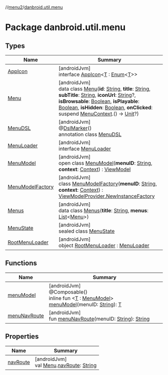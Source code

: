 //[menu2](../../index.md)/[danbroid.util.menu](index.md)

# Package danbroid.util.menu

## Types

| Name | Summary |
|---|---|
| [AppIcon](-app-icon/index.md) | [androidJvm]<br>interface [AppIcon](-app-icon/index.md)<[T](-app-icon/index.md) : [Enum](https://kotlinlang.org/api/latest/jvm/stdlib/kotlin/-enum/index.html)<[T](-app-icon/index.md)>> |
| [Menu](-menu/index.md) | [androidJvm]<br>data class [Menu](-menu/index.md)(**id**: [String](https://kotlinlang.org/api/latest/jvm/stdlib/kotlin/-string/index.html), **title**: [String](https://kotlinlang.org/api/latest/jvm/stdlib/kotlin/-string/index.html), **subTitle**: [String](https://kotlinlang.org/api/latest/jvm/stdlib/kotlin/-string/index.html), **iconUrl**: [String](https://kotlinlang.org/api/latest/jvm/stdlib/kotlin/-string/index.html)?, **isBrowsable**: [Boolean](https://kotlinlang.org/api/latest/jvm/stdlib/kotlin/-boolean/index.html), **isPlayable**: [Boolean](https://kotlinlang.org/api/latest/jvm/stdlib/kotlin/-boolean/index.html), **isHidden**: [Boolean](https://kotlinlang.org/api/latest/jvm/stdlib/kotlin/-boolean/index.html), **onClicked**: suspend [MenuContext](../danbroid.util.menu.ui/-menu-context/index.md).() -> [Unit](https://kotlinlang.org/api/latest/jvm/stdlib/kotlin/-unit/index.html)?) |
| [MenuDSL](-menu-d-s-l/index.md) | [androidJvm]<br>@[DslMarker](https://kotlinlang.org/api/latest/jvm/stdlib/kotlin/-dsl-marker/index.html)()<br>annotation class [MenuDSL](-menu-d-s-l/index.md) |
| [MenuLoader](-menu-loader/index.md) | [androidJvm]<br>interface [MenuLoader](-menu-loader/index.md) |
| [MenuModel](-menu-model/index.md) | [androidJvm]<br>open class [MenuModel](-menu-model/index.md)(**menuID**: [String](https://kotlinlang.org/api/latest/jvm/stdlib/kotlin/-string/index.html), **context**: [Context](https://developer.android.com/reference/kotlin/android/content/Context.html)) : [ViewModel](https://developer.android.com/reference/kotlin/androidx/lifecycle/ViewModel.html) |
| [MenuModelFactory](-menu-model-factory/index.md) | [androidJvm]<br>class [MenuModelFactory](-menu-model-factory/index.md)(**menuID**: [String](https://kotlinlang.org/api/latest/jvm/stdlib/kotlin/-string/index.html), **context**: [Context](https://developer.android.com/reference/kotlin/android/content/Context.html)) : [ViewModelProvider.NewInstanceFactory](https://developer.android.com/reference/kotlin/androidx/lifecycle/ViewModelProvider.NewInstanceFactory.html) |
| [Menus](-menus/index.md) | [androidJvm]<br>data class [Menus](-menus/index.md)(**title**: [String](https://kotlinlang.org/api/latest/jvm/stdlib/kotlin/-string/index.html), **menus**: [List](https://kotlinlang.org/api/latest/jvm/stdlib/kotlin.collections/-list/index.html)<[Menu](-menu/index.md)>) |
| [MenuState](-menu-state/index.md) | [androidJvm]<br>sealed class [MenuState](-menu-state/index.md) |
| [RootMenuLoader](-root-menu-loader/index.md) | [androidJvm]<br>object [RootMenuLoader](-root-menu-loader/index.md) : [MenuLoader](-menu-loader/index.md) |

## Functions

| Name | Summary |
|---|---|
| [menuModel](menu-model.md) | [androidJvm]<br>@Composable()<br>inline fun <[T](menu-model.md) : [MenuModel](-menu-model/index.md)> [menuModel](menu-model.md)(menuID: [String](https://kotlinlang.org/api/latest/jvm/stdlib/kotlin/-string/index.html)): [T](menu-model.md) |
| [menuNavRoute](menu-nav-route.md) | [androidJvm]<br>fun [menuNavRoute](menu-nav-route.md)(menuID: [String](https://kotlinlang.org/api/latest/jvm/stdlib/kotlin/-string/index.html)): [String](https://kotlinlang.org/api/latest/jvm/stdlib/kotlin/-string/index.html) |

## Properties

| Name | Summary |
|---|---|
| [navRoute](nav-route.md) | [androidJvm]<br>val [Menu](-menu/index.md).[navRoute](nav-route.md): [String](https://kotlinlang.org/api/latest/jvm/stdlib/kotlin/-string/index.html) |
